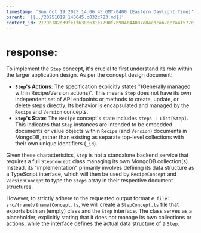 ```yaml
---
timestamp: 'Sun Oct 19 2025 14:06:45 GMT-0400 (Eastern Daylight Time)'
parent: '[[../20251019_140645.c032c783.md]]'
content_id: 2179b182d39fe1f6388631e7790f7b904b44087e84edcab7ec7a4f577d340fee
---
```


# response:

To implement the `Step` concept, it's crucial to first understand its role within the larger application design. As per the concept design document:

* **`Step`'s Actions**: The specification explicitly states "(Generally managed within Recipe/Version actions)". This means `Step` does not have its own independent set of API endpoints or methods to create, update, or delete steps directly. Its behavior is encapsulated and managed by the `Recipe` and `Version` concepts.
* **`Step`'s State**: The `Recipe` concept's state includes `steps : List[Step]`. This indicates that `Step` instances are intended to be embedded documents or value objects within `Recipe` (and `Version`) documents in MongoDB, rather than existing as separate top-level collections with their own unique identifiers (`_id`).

Given these characteristics, `Step` is not a standalone backend service that requires a full `StepConcept` class managing its own MongoDB collection(s). Instead, its "implementation" primarily involves defining its data structure as a TypeScript interface, which will then be used by `RecipeConcept` and `VersionConcept` to type the `steps` array in their respective document structures.

However, to strictly adhere to the requested output format `# file: src/{name}/{name}Concept.ts`, we will create a `StepConcept.ts` file that exports both an (empty) class and the `Step` interface. The class serves as a placeholder, explicitly stating that it does not manage its own collections or actions, while the interface defines the actual data structure of a `Step`.
